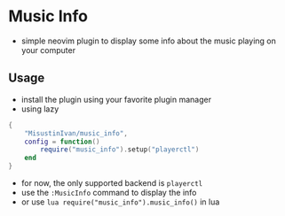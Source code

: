# Music Info
- simple neovim plugin to display some info about the music playing on your computer

## Usage
- install the plugin using your favorite plugin manager
- using lazy
```lua
{
    "MisustinIvan/music_info",
    config = function()
        require("music_info").setup("playerctl")
    end
}
```
- for now, the only supported backend is `playerctl`
- use the `:MusicInfo` command to display the info
- or use ```lua require("music_info").music_info()``` in lua
